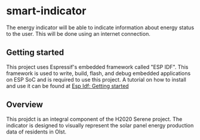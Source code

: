 # smart-indicator
The energy indicator will be able to indicate information about energy status to the user. This will be done using an internet connection. 

## Getting started
This project uses Espressif's embedded framework called "ESP IDF". This framework is used to write, build, flash, and debug embedded applications on ESP SoC and is required to use this project. A tutorial on how to install and use it can be found at [Esp Idf: Getting started](https://docs.espressif.com/projects/esp-idf/en/stable/esp32/get-started/index.html)

## Overview
This projdct is an integral component of the H2020 Serene project. The indicator is designed to visually represent the solar panel energy production data of residents in Olst.
